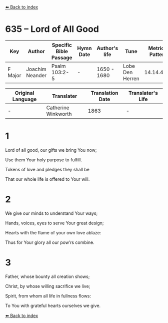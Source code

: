 [⬅️ Back to index](../README.md)

# 635 – Lord of All Good

Key | Author   | Specific Bible Passage     |Hymn Date |Author's life |Tune |Metrical Pattern   |Composer/Source                                                                                        
-- | --------- | ---------------------------|----------|--------------|-----|-------------------|-------------   
F Major  | Joachim Neander      | Psalm 103:2-5 | -  | 1650 - 1680 | Lobe Den Herren | 14.14.4.7.8 | Chorale Book for England, 1863 

Original Language | Translater | Translation Date   | Translater's Life     
----------------- | --------- | --------------------|-------------   
\-  | Catherine Winkworth      | 1863 | -  | 1827 - 1878 



# 1

Lord of all good, our gifts we bring You now;

Use them Your holy purpose to fulfill.

Tokens of love and pledges they shall be

That our whole life is offered to Your will.



# 2

We give our minds to understand Your ways;

Hands, voices, eyes to serve Your great design;

Hearts with the flame of your own love ablaze:

Thus for Your glory all our pow’rs combine.



# 3

Father, whose bounty all creation shows;

Christ, by whose willing sacrifice we live;

Spirit, from whom all life in fullness flows:

To You with grateful hearts ourselves we give.

[⬅️ Back to index](../README.md)
